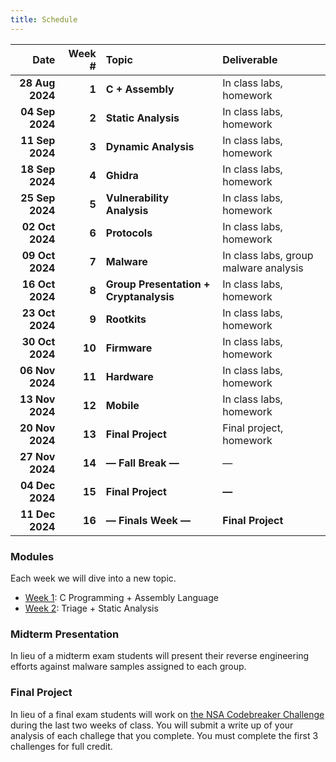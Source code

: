 ```yaml
---
title: Schedule
---
```


|            Date | Week \# | Topic                                   | Deliverable                           |
| --------------: | ------: | :-------------------------------------- | :------------------------------------ |
| **28 Aug 2024** |   **1** | **C \+ Assembly**                       | In class labs, homework               |
| **04 Sep 2024** |   **2** | **Static Analysis**                     | In class labs, homework               |
| **11 Sep 2024** |   **3** | **Dynamic Analysis**                    | In class labs, homework               |
| **18 Sep 2024** |   **4** | **Ghidra**                              | In class labs, homework               |
| **25 Sep 2024** |   **5** | **Vulnerability Analysis**              | In class labs, homework               |
| **02 Oct 2024** |   **6** | **Protocols**                           | In class labs, homework               |
| **09 Oct 2024** |   **7** | **Malware**                             | In class labs, group malware analysis |
| **16 Oct 2024** |   **8** | **Group Presentation \+ Cryptanalysis** | In class labs, homework               |
| **23 Oct 2024** |   **9** | **Rootkits**                            | In class labs, homework               |
| **30 Oct 2024** |  **10** | **Firmware**                            | In class labs, homework               |
| **06 Nov 2024** |  **11** | **Hardware**                            | In class labs, homework               |
| **13 Nov 2024** |  **12** | **Mobile**                              | In class labs, homework               |
| **20 Nov 2024** |  **13** | **Final Project**                       | Final project, homework               |
| **27 Nov 2024** |  **14** | **— Fall Break —**                      | —                                     |
| **04 Dec 2024** |  **15** | **Final Project**                       | **—**                                 |
| **11 Dec 2024** |  **16** | **— Finals Week —**                     | **Final Project**                     |

### Modules

Each week we will dive into a new topic.

- [Week 1](week-01/): C Programming + Assembly Language
- [Week 2](week-02/): Triage + Static Analysis

### Midterm Presentation

In lieu of a midterm exam students will present their reverse engineering
efforts against malware samples assigned to each group.

### Final Project

In lieu of a final exam students will work on
[the NSA Codebreaker Challenge](https://nsa-codebreaker.org/) during the last
two weeks of class. You will submit a write up of your analysis of each challege
that you complete. You must complete the first 3 challenges for full credit.
